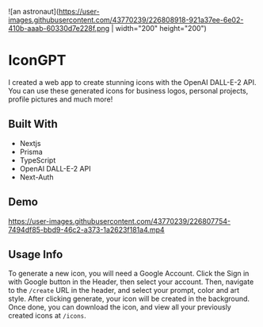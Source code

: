 ![an astronaut](https://user-images.githubusercontent.com/43770239/226808918-921a37ee-6e02-410b-aaab-60330d7e228f.png | width="200" height="200")
# IconGPT

I created a web app to create stunning icons with the OpenAI DALL-E-2 API. You can use these generated icons for business logos, personal projects, profile pictures and much more!

## Built With
- Nextjs
- Prisma
- TypeScript
- OpenAI DALL-E-2 API
- Next-Auth

## Demo
https://user-images.githubusercontent.com/43770239/226807754-7494df85-bbd9-46c2-a373-1a2623f181a4.mp4

## Usage Info
To generate a new icon, you will need a Google Account. Click the Sign in with Google button in the Header, then select your account. Then, navigate to the `/create` URL in the header, and select your prompt, color and art style. After clicking generate, your icon will be created in the background. Once done, you can download the icon, and view all your previously created icons at `/icons`.
